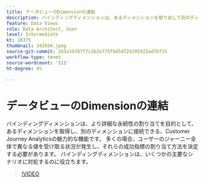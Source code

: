 ```yaml
---
title: データビューのDimensionの連結
description: バインディングディメンションは、あるディメンションを取り出して別のディメンションに接続できるCustomer Journey Analyticsの魅力的な機能です（説明は 60 ～ 160 文字にする必要があります）。
feature: Data Views
role: Data Architect, User
level: Intermediate
kt: 10375
thumbnail: 342694.jpeg
source-git-commit: 2b5a19397f7c2b2e775fbd5d724205922ad76f15
workflow-type: tm+mt
source-wordcount: '111'
ht-degree: 0%

---
```



# データビューのDimensionの連結

バインディングディメンションは、より詳細な永続性の割り当てを目的として、あるディメンションを取得し、別のディメンションに接続できる、Customer Journey Analyticsの魅力的な機能です。 多くの場合、ユーザーのジャーニー全体で異なる値を受け取る状況が発生し、それらの成功指標の割り当て方法を決定する必要があります。 バインディングディメンションは、いくつかの主要なシナリオに対処するのに役立ちます。

>[!VIDEO](https://video.tv.adobe.com/v/342694/?quality=12&learn=on)
